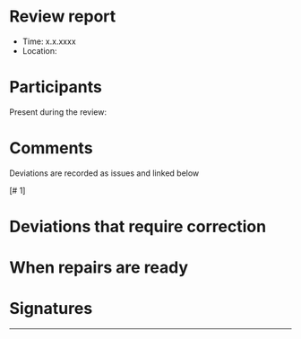 # Review report

* Time: x.x.xxxx
* Location:


# Participants


Present during the review:


# Comments

Deviations are recorded as issues and linked below

[# 1]




# Deviations that require correction









# When repairs are ready






# Signatures

______________________ _______________________ __________________________